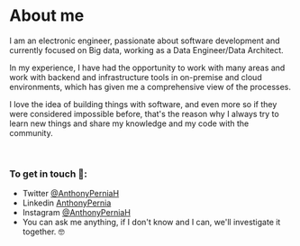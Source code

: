 <div>
<h1>About me</h1> 
</div>

<p>I am an electronic engineer, passionate about software development and currently focused on Big data, working as a Data Engineer/Data Architect.</p>
<p>In my experience, I have had the opportunity to work with many areas and work with backend and infrastructure tools in on-premise and cloud environments, which has given me a comprehensive view of the processes.</p>
<p>I love the idea of building things with software, and even more so if they were considered impossible before, that's the reason why I always try to learn new things and share my knowledge and my code with the community.</p>

<br/>
<h3>To get in touch 💬:</h3>
<ul>
<li>Twitter <a target="_blank" rel="noreferrer" href="https://twitter.com/AnthonyPerniaH">@AnthonyPerniaH</a></li>
<li>Linkedin <a target="_blank" rel="noreferrer" href="https://www.linkedin.com/in/anthonypernia/">AnthonyPernia</a></li>
<li>Instagram <a target="_blank" rel="noreferrer" href="https://www.instagram.com/anthonyperniah/">@AnthonyPerniaH</a></li>
<li>You can ask me anything, if I don't know and I can, we'll investigate it together. 🤓</li>
</ul>
<br>

</div>


